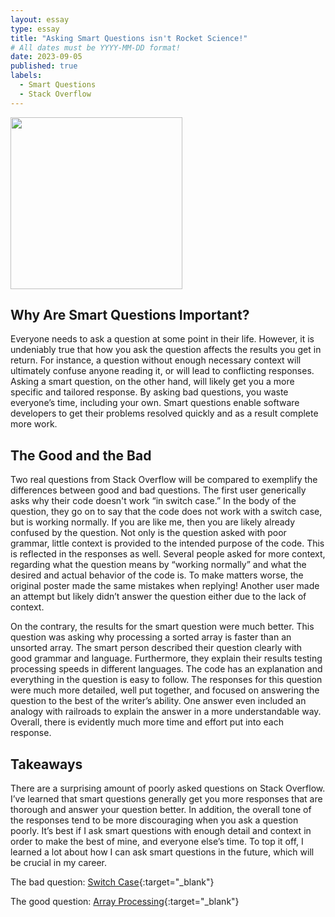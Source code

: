 ```yaml
---
layout: essay
type: essay
title: "Asking Smart Questions isn't Rocket Science!"
# All dates must be YYYY-MM-DD format!
date: 2023-09-05
published: true
labels:
  - Smart Questions
  - Stack Overflow
---
```


<img width="275px" class="rounded float-start pe-4" src="[https://github.com/kyesteele/kyesteele.github.io/blob/main/horizon.jpg?raw=true](https://live.staticflickr.com/80/218703776_5d175b4211_w.jpg)">

## Why Are Smart Questions Important?

Everyone needs to ask a question at some point in their life. However, it is undeniably true that how you ask the question affects the results you get in return. For instance, a question without enough necessary context will ultimately confuse anyone reading it, or will lead to conflicting responses. Asking a smart question, on the other hand, will likely get you a more specific and tailored response. By asking bad questions, you waste everyone’s time, including your own. Smart questions enable software developers to get their problems resolved quickly and as a result complete more work.

## The Good and the Bad

Two real questions from Stack Overflow will be compared to exemplify the differences between good and bad questions. The first user generically asks why their code doesn't work “in switch case.” In the body of the question, they go on to say that the code does not work with a switch case, but is working normally. If you are like me, then you are likely already confused by the question. Not only is the question asked with poor grammar, little context is provided to the intended purpose of the code. This is reflected in the responses as well. Several people asked for more context, regarding what the question means by “working normally” and what the desired and actual behavior of the code is. To make matters worse, the original poster made the same mistakes when replying! Another user made an attempt but likely didn’t answer the question either due to the lack of context.

On the contrary, the results for the smart question were much better. This question was asking why processing a sorted array is faster than an unsorted array. The smart person described their question clearly with good grammar and language. Furthermore, they explain their results testing processing speeds in different languages. The code has an explanation and everything in the question is easy to follow. The responses for this question were much more detailed, well put together, and focused on answering the question to the best of the writer’s ability. One answer even included an analogy with railroads to explain the answer in a more understandable way. Overall, there is evidently much more time and effort put into each response.

## Takeaways

There are a surprising amount of poorly asked questions on Stack Overflow. I’ve learned that smart questions generally get you more responses that are thorough and answer your question better. In addition, the overall tone of the responses tend to be more discouraging when you ask a question poorly. It’s best if I ask smart questions with enough detail and context in order to make the best of mine, and everyone else’s time. To top it off, I learned a lot about how I can ask smart questions in the future, which will be crucial in my career.

The bad question: [Switch Case]([https://www.facebook.com/MidWeekHawaii/posts/kye-steele-an-alumnus-of-kapunahala-elementary-has-given-back-to-his-alma-mater-/10159188930484809/](https://stackoverflow.com/questions/48136509/why-my-code-doesnt-work-in-switch-case)){:target="_blank"}

The good question: [Array Processing]([https://www.facebook.com/MidWeekHawaii/posts/kye-steele-an-alumnus-of-kapunahala-elementary-has-given-back-to-his-alma-mater-/10159188930484809/](https://stackoverflow.com/questions/11227809/why-is-processing-a-sorted-array-faster-than-processing-an-unsorted-array/11227902#11227902)https://stackoverflow.com/questions/11227809/why-is-processing-a-sorted-array-faster-than-processing-an-unsorted-array/11227902#11227902){:target="_blank"}
